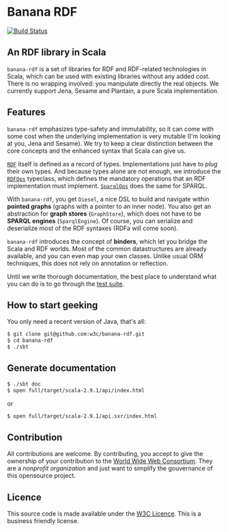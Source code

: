 Banana RDF
==========

[![Build Status](https://secure.travis-ci.org/w3c/banana-rdf.png?branch=master)](http://travis-ci.org/w3c/banana-rdf)

An RDF library in Scala
-----------------------

`banana-rdf` is a set of libraries for RDF and RDF-related
technologies in Scala, which can be used with existing libraries
without any added cost. There is no wrapping involved: you manipulate
directly the real objects. We currently support Jena, Sesame and
Plantain, a pure Scala implementation.

Features
--------

`banana-rdf` emphasizes type-safety and immutability, so it can come
with some cost when the underlying implementation is very mutable (I'm
looking at you, Jena and Sesame). We try to keep a clear distinction
between the core concepts and the enhanced syntax that Scala can give
us.

[`RDF`](https://github.com/w3c/banana-rdf/blob/master/rdf/src/main/scala/RDF.scala)
itself is defined as a record of types. Implementations just have to
_plug_ their own types. And because types alone are not enough, we
introduce the
[`RDFOps`](https://github.com/w3c/banana-rdf/blob/master/rdf/src/main/scala/RDFOps.scala)
typeclass, which defines the mandatory operations that an RDF
implementation must
implement. [`SparqlOps`](https://github.com/w3c/banana-rdf/blob/master/rdf/src/main/scala/SparqlOps.scala)
does the same for SPARQL.

With `banana-rdf`, you get `Diesel`, a nice DSL to build and navigate
within **pointed graphs** (graphs with a pointer to an inner
node). You also get an abstraction for **graph stores**
(`GraphStore`), which does not have to be **SPARQL engines**
(`SparqlEngine`). Of course, you can serialize and deserialize most of
the RDF syntaxes (RDFa will come soon).

`banana-rdf` introduces the concept of **binders**, which let you
bridge the Scala and RDF worlds. Most of the common datastructures are
already available, and you can even map your own classes. Unlike usual
ORM techniques, this does not rely on annotation or reflection.

Until we write thorough documentation, the best place to understand
what you can do is to go through the [test
suite](https://github.com/w3c/banana-rdf/tree/master/rdf-test-suite/src/main/scala).

How to start geeking
--------------------

You only need a recent version of Java, that's all:

``` bash
$ git clone git@github.com:w3c/banana-rdf.git
$ cd banana-rdf
$ ./sbt
```

Generate documentation
-------------------------

``` bash
$ ./sbt doc
$ open full/target/scala-2.9.1/api/index.html
```

or

``` bash
$ open full/target/scala-2.9.1/api.sxr/index.html
```

Contribution
------------

All contributions are welcome. By contributing, you accept to give the
ownership of your contribution to the [World Wide Web
Consortium](http://www/w3/org). They are a _nonprofit organization_
and just want to simplify the gouvernance of this opensource project.

Licence
-------

This source code is made available under the [W3C Licence](http://opensource.org/licenses/W3C). This is a business friendly license.